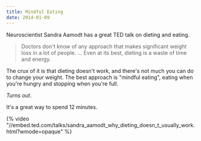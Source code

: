 ```yaml
---
title: Mindful Eating
date: 2014-01-09
---
```


Neuroscientist Sandra Aamodt has a great TED talk on dieting and eating.

> Doctors don't know of any approach that makes significant weight loss in a lot of people. ... Even at its best, dieting is a waste of time and energy.

The crux of it is that dieting doesn't work, and there's not much you can do to change your weight. The best approach is "mindful eating", eating when you're hungry and stopping when you're full.

_Turns out_.

It's a great way to spend 12 minutes.

{% video "//embed.ted.com/talks/sandra_aamodt_why_dieting_doesn_t_usually_work.html?wmode=opaque" %}
